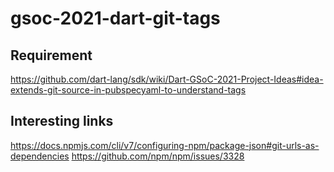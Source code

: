 # gsoc-2021-dart-git-tags

## Requirement
https://github.com/dart-lang/sdk/wiki/Dart-GSoC-2021-Project-Ideas#idea-extends-git-source-in-pubspecyaml-to-understand-tags

## Interesting links
https://docs.npmjs.com/cli/v7/configuring-npm/package-json#git-urls-as-dependencies
https://github.com/npm/npm/issues/3328
